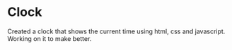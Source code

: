 # Clock

Created a clock that shows the current time using html, css and javascript.
Working on it to make better.
